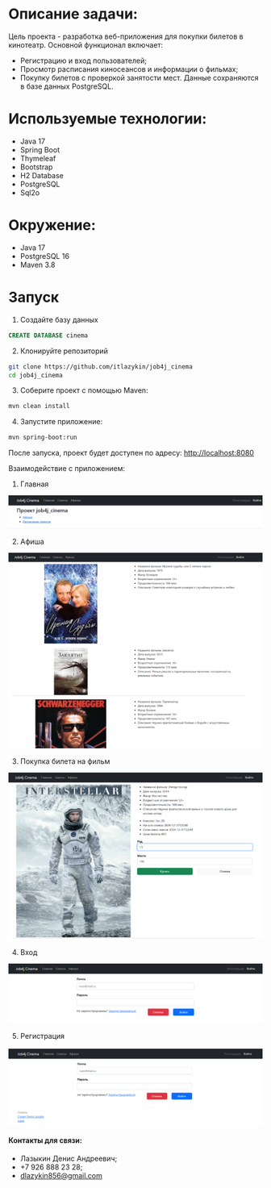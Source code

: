 # Описание задачи:

Цель проекта - разработка веб-приложения для покупки билетов в кинотеатр. Основной функционал включает:
+ Регистрацию и вход пользователей;
+ Просмотр расписания киносеансов и информации о фильмах;
+ Покупку билетов с проверкой занятости мест.
Данные сохраняются в базе данных PostgreSQL.

# Используемые технологии:
+ Java 17
+ Spring Boot
+ Thymeleaf
+ Bootstrap
+ H2 Database
+ PostgreSQL
+ Sql2o
# Окружение:
+ Java 17
+ PostgreSQL 16
+ Maven 3.8

# Запуск

1. Создайте базу данных
``` sql
CREATE DATABASE cinema
```

2. Клонируйте репозиторий
``` bash
git clone https://github.com/itlazykin/job4j_cinema
cd job4j_cinema
```

3. Соберите проект с помощью Maven:
``` bash
mvn clean install 
```

4. Запустите приложение:
``` bash
mvn spring-boot:run
```
После запуска, проект будет доступен по адресу: [http://localhost:8080](http://localhost:8080)

Взаимодействие с приложением:

1. Главная

![Главная](screenshots/main.png)

2. Афиша

![Кинотека](screenshots/afisha.png)

3. Покупка билета на фильм

![Покупка билета на фильм](screenshots/bye.png)

4. Вход

![Вход](screenshots/enter.png)

5. Регистрация

![Регистрация](screenshots/register.png)

#### Контакты для связи:
* Лазыкин Денис Андреевич;
* +7 926 888 23 28;
* dlazykin856@gmail.com
